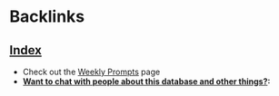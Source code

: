 
# Backlinks
## [Index](<Index.md>)
- Check out the [Weekly Prompts](<Weekly Prompts.md>) page
- **[Want to chat with people about this database and other things?](<Want to chat with people about this database and other things?.md>):**

